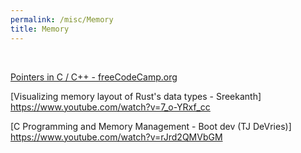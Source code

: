 ```yaml
---
permalink: /misc/Memory
title: Memory
---
```


<br>

[Pointers in C / C++ - freeCodeCamp.org](https://www.youtube.com/watch?v=zuegQmMdy8M)

[Visualizing memory layout of Rust's data types - Sreekanth] <https://www.youtube.com/watch?v=7_o-YRxf_cc>

[C Programming and Memory Management - Boot dev (TJ DeVries)] <https://www.youtube.com/watch?v=rJrd2QMVbGM>
